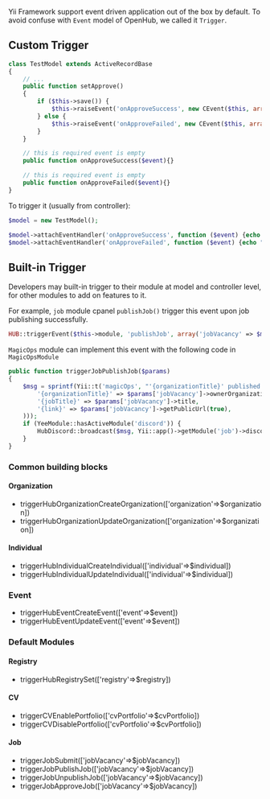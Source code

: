 Yii Framework support event driven application out of the box by default. To avoid confuse with `Event` model of OpenHub, we called it `Trigger`.

## Custom Trigger
```php  
class TestModel extends ActiveRecordBase
{
    // ...
    public function setApprove()
    {
        if ($this->save()) {
            $this->raiseEvent('onApproveSuccess', new CEvent($this, array('model' => $this)));
        } else {
            $this->raiseEvent('onApproveFailed', new CEvent($this, array('model' => $this)));
        }
    }

    // this is required event is empty
    public function onApproveSuccess($event){}

    // this is required event is empty
    public function onApproveFailed($event){}
}
```

To trigger it (usually from controller):
```php
$model = new TestModel();

$model->attachEventHandler('onApproveSuccess', function ($event) {echo "Test model #".$event->params['model']->id." is updated successfully");});
$model->attachEventHandler('onApproveFailed', function ($event) {echo "Test model #".$event->params['model']->id." failed to update");});
```

## Built-in Trigger
Developers may built-in trigger to their module at model and controller level, for other modules to add on features to it.

For example, `job` module cpanel `publishJob()` trigger this event upon job publishing successfully.
```php
HUB::triggerEvent($this->module, 'publishJob', array('jobVacancy' => $model));
```

`MagicOps` module can implement this event with the following code in `MagicOpsModule`
```php
public function triggerJobPublishJob($params)
{
    $msg = sprintf(Yii::t('magicOps', "'{organizationTitle}' published new job vacancy '{jobTitle}' {link}", array(
        '{organizationTitle}' => $params['jobVacancy']->ownerOrganization->title,
        '{jobTitle}' => $params['jobVacancy']->title,
        '{link}' => $params['jobVacancy']->getPublicUrl(true),
    )));
    if (YeeModule::hasActiveModule('discord')) {
        HubDiscord::broadcast($msg, Yii::app()->getModule('job')->discordChannelPublishedJob);
    }
}
```

### Common building blocks

#### Organization
* triggerHubOrganizationCreateOrganization(['organization'=>$organization])
* triggerHubOrganizationUpdateOrganization(['organization'=>$organization])

#### Individual
* triggerHubIndividualCreateIndividual(['individual'=>$individual])
* triggerHubIndividualUpdateIndividual(['individual'=>$individual])

### Event
* triggerHubEventCreateEvent(['event'=>$event])
* triggerHubEventUpdateEvent(['event'=>$event])

### Default Modules
#### Registry
* triggerHubRegistrySet(['registry'=>$registry])

#### CV
* triggerCVEnablePortfolio(['cvPortfolio'=>$cvPortfolio])
* triggerCVDisablePortfolio(['cvPortfolio'=>$cvPortfolio])

#### Job
* triggerJobSubmit(['jobVacancy'=>$jobVacancy])
* triggerJobPublishJob(['jobVacancy'=>$jobVacancy])
* triggerJobUnpublishJob(['jobVacancy'=>$jobVacancy])
* triggerJobApproveJob(['jobVacancy'=>$jobVacancy])